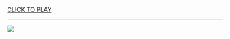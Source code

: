 
<a href="https://premium76.site?title=cloudfront.net_unblocked_games&ref=13M">CLICK TO PLAY</a></h3>
<hr>

<a href="https://premium76.site?title=cloudfront.net_unblocked_games&ref=13M"><img src="https://clearcache.store/games.png"></a>


